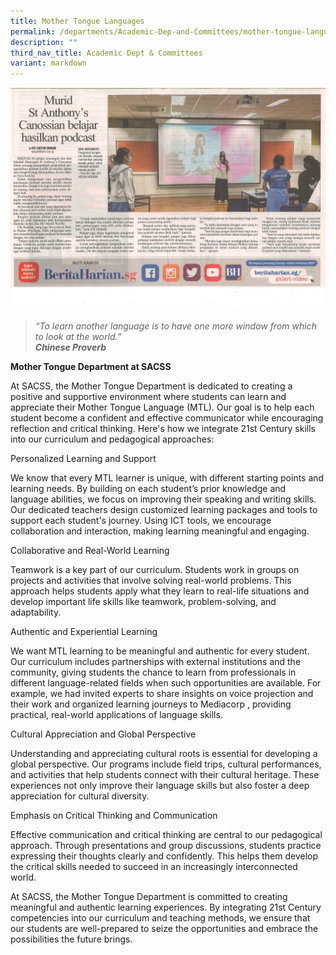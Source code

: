```yaml
---
title: Mother Tongue Languages
permalink: /departments/Academic-Dep-and-Committees/mother-tongue-languages/
description: ""
third_nav_title: Academic Dept & Committees
variant: markdown
---
```

![](/images/Departments/Academic%20Dep%20&%20Comittee/Mother%20Tongue/Artikel-akhbar-SACSS-1024x724.jpg)

> _“To learn another language is to have one more window from which to look at the world.”_   
**_Chinese Proverb_**

**Mother Tongue Department at SACSS**

At SACSS, the Mother Tongue Department is dedicated to creating a positive and supportive environment where students can learn and appreciate their Mother Tongue Language (MTL). Our goal is to help each student become a confident and effective communicator while encouraging reflection and critical thinking. Here's how we integrate 21st Century skills into our curriculum and pedagogical approaches:

Personalized Learning and Support

We know that every MTL learner is unique, with different starting points and learning needs. By building on each student’s prior knowledge and language abilities, we focus on improving their speaking and writing skills. Our dedicated teachers design customized learning packages and tools to support each student's journey. Using ICT tools, we encourage collaboration and interaction, making learning meaningful and engaging.

Collaborative and Real-World Learning

Teamwork is a key part of our curriculum. Students work in groups on projects and activities that involve solving real-world problems. This approach helps students apply what they learn to real-life situations and develop important life skills like teamwork, problem-solving, and adaptability.

Authentic and Experiential Learning

We want MTL learning to be meaningful and authentic for every student. Our curriculum includes partnerships with external institutions and the community, giving students the chance to learn from professionals in different language-related fields when such opportunities are available. For example, we had invited experts to share insights on voice projection and their work and organized learning journeys to Mediacorp , providing practical, real-world applications of language skills. 

Cultural Appreciation and Global Perspective

Understanding and appreciating cultural roots is essential for developing a global perspective. Our programs include field trips, cultural performances, and activities that help students connect with their cultural heritage. These experiences not only improve their language skills but also foster a deep appreciation for cultural diversity.

Emphasis on Critical Thinking and Communication

Effective communication and critical thinking are central to our pedagogical approach. Through presentations and group discussions, students practice expressing their thoughts clearly and confidently. This helps them develop the critical skills needed to succeed in an increasingly interconnected world.

At SACSS, the Mother Tongue Department is committed to creating meaningful and authentic learning experiences. By integrating 21st Century competencies into our curriculum and teaching methods, we ensure that our students are well-prepared to seize the opportunities and embrace the possibilities the future brings.